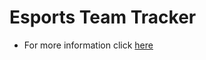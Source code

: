 # Esports Team Tracker

<!-- ESTT logo -->

- For more information click [here](https://github.com/SscottK/esports-team-tracker-front-end)